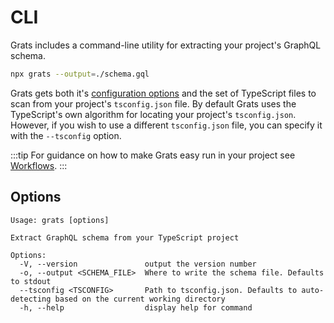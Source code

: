 # CLI

Grats includes a command-line utility for extracting your project's GraphQL schema.

```bash
npx grats --output=./schema.gql
```

Grats gets both it's [configuration options](02-configuration.md) and the set of TypeScript files to scan from your project's `tsconfig.json` file. By default Grats uses the TypeScript's own algorithm for locating your project's `tsconfig.json`. However, if you wish to use a different `tsconfig.json` file, you can specify it with the `--tsconfig` option.

:::tip
For guidance on how to make Grats easy run in your project see [Workflows](../04-guides/01-workflows.md).
:::

## Options

```
Usage: grats [options]

Extract GraphQL schema from your TypeScript project

Options:
  -V, --version               output the version number
  -o, --output <SCHEMA_FILE>  Where to write the schema file. Defaults to stdout
  --tsconfig <TSCONFIG>       Path to tsconfig.json. Defaults to auto-detecting based on the current working directory
  -h, --help                  display help for command
```